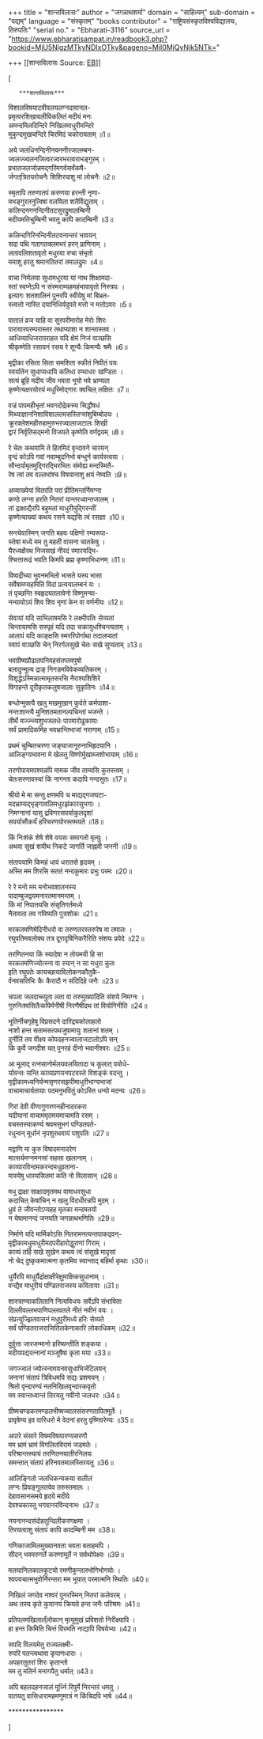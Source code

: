 +++
title = "शान्तविलासः"
author = "जगन्नाथशर्मा"
domain = "साहित्यम्"
sub-domain = "पद्यम्"
language = "संस्कृतम्"
"books contributor" = "राष्ट्रियसंस्कृतविश्वविद्यालयः, तिरुपतिः"
"serial no." = "Ebharati-3116"
source_url = "https://www.ebharatisampat.in/readbook3.php?bookid=MjU5NjgzMTkyNDIxOTky&pageno=MjI0MjQyNjk5NTk="

+++
[[शान्तविलासः	Source: [EB](https://www.ebharatisampat.in/readbook3.php?bookid=MjU5NjgzMTkyNDIxOTky&pageno=MjI0MjQyNjk5NTk=)]]

\[



       ***शान्तविलासः***



विशालविषयाटवीवलयलग्नदावानल-  
प्रमृत्वरशिखावलीविकलितं मदीयं मनः  
अमन्दमिलदिन्दिरे निखिलमाधुरीमन्दिरे  
मुकुन्दमुखचन्दिरे चिरमिदं चकोरायताम्‌ ॥1॥

अये जलधिनन्दिनीनयननीरजालम्बन-  
ज्वलज्ज्वलनजित्वरज्वरभरत्वराभङ्गुरम्‌ ।  
प्रभातजलजोन्नमद्गरिमगर्वसर्वंकषै-  
र्जगत्‌त्रितयरोचनैः शिशिरयाशु मां लोचनैः ॥2॥

स्मृतापि तरुणातपं करुणया हरन्ती नृणा-  
मभङ्गुरतनुत्विषां वलयिता शतैर्विद्युताम्‌ ।  
कलिन्दनगनन्दिनीतटसुरद्रुमालम्बिनी  
मदीयमतिचुम्बिनी भवतु कापि कादम्बिनी ॥3॥

कलिन्दगिरिनन्दिनीतटवनान्तरं भावयन्‌  
सदा पथि गतागतक्लमभरं हरन्‌ प्राणिनाम्‌ ।  
लतावलिशतावृतो मधुरया रुचा संभृतो  
ममाशु हरतु श्रमानतितरां तमालद्रुमः ॥4॥

वाचा निर्मलया सुधामधुरया यां नाथ शिक्षामदा-  
स्तां स्वप्नेऽपि न संस्मराम्यहमहंभावावृतो निस्त्रपः ।  
इत्यागः शतशालिनं पुनरपि स्वीयेषु मां बिभ्रत-  
स्त्वत्तो नास्ति दयानिधिर्यदुपते मत्तो न मत्तोऽपरः ॥5॥

पातालं व्रज याहि वा सुरपरीमारोह मेरोः शिरः  
पारावारपरम्परास्तर तथाप्याशा न शान्तास्तव ।  
आधिव्याधिजरापराहत यदि क्षेमं निजं वाञ्छसि  
श्रीकृष्णेति रसायनं रसय रे शून्यैः किमन्यैः श्रमैः ॥6॥

मृद्वीका रसिता सिता समशिता स्फीतं निपीतं पयः  
स्वर्यातेन सुधाप्यधायि कतिधा रम्भाधरः खण्डितः ।  
सत्यं ब्रूहि मदीय जीव भवता भूयो भवे भ्राम्यता  
कृष्णेत्यक्षरयोरयं मधुरिमोद्‌गारः क्वचिल्‌ लक्षितः ॥7॥

वज्रं पापमहीभृतां भवगदोद्रेकस्य सिद्धौषधं  
मिथ्याज्ञाननिशाविशालतमसस्तिग्मांशुबिम्बोदयः ।  
क्रूरक्लेशमहीरुहामुरुभरज्वालाजटालः शिखी  
द्वारं निर्वृतिसद्‌मनो विजयते कृष्णेति वर्णद्वयम्‌ ॥8॥

रे चेतः कथयामि ते हितमिदं वृन्दावने चारयन्‌  
वृन्दं कोऽपि गवां नवाम्बुदनिभो बन्धुर्न कार्यस्त्वया ।  
सौन्दर्यामृतमुद्गिरद्भिरभितः संमोह्य मन्दस्मितै-  
रेष त्वां तव वल्लभांश्च विषयानाशु क्षयं नेष्यति ॥9॥

अव्याख्येयां वितरति परां प्रीतिमन्तर्निमग्ना  
कण्ठे लग्ना हरति नितरां यान्तरध्वान्तजालम्‌ ।  
तां द्राक्षाद्यैरपि बहुमतां माधुरीमुद्गिरन्तीं  
कृष्णेत्याख्यां कथय रसने यद्यसि त्वं रसज्ञा ॥10॥

सन्त्येवास्मिन्‌ जगति बहवः पक्षिणो रम्यरूपा-  
स्तेषां मध्ये मम तु महती वासना चातकेषु ।  
यैरध्यक्षैरथ निजसखं नीरदं स्मारयद्भि-  
श्चित्तारूढं भवति किमपि ब्रह्म कृष्णाभिधानम्‌ ॥11॥

विष्वद्रीच्या भुवनमभितो भासते यस्य भासा  
सर्वेषामप्यहमिति विदां प्रत्ययालम्बनं यः ।  
तं पृच्छन्ति स्वहृदयतलावेनो विष्णुमन्या-  
नन्यायोऽयं शिव शिव नृणां केन वा वर्णनीयः ॥12॥

सेवायां यदि साभिलाषमसि रे लक्ष्मीपतिः सेव्यतां  
चिन्तायामसि सस्पृहं यदि तदा चक्रायुधश्चिन्त्यताम्‌ ।  
आलापं यदि काङ्क्षसि स्मररिपोर्गाथा तदालप्यतां  
स्वापं वाञ्छसि चेन्‌ निरर्गलसुखे चेतः सखे सुप्यताम्‌ ॥13॥

भवग्रीष्मप्रौढातपनिवहसंतप्तवपुषो  
बलादुन्मूल्य द्राङ्‌ निगडमविवेकव्यतिकरम्‌ ।  
विशृद्धेऽस्मिन्नात्मामृतसरसि नैराश्यशिशिरे  
विगाहन्ते दूरीकृतकलुषजालाः सुकृतिनः ॥14॥

बन्धोन्मुक्त्यै खलु मखमुखान्‌ कुर्वते कर्मपाशा-  
नन्तःशान्त्यै मुनिशतमतानल्पचिन्तां भजन्ते ।  
तीर्थे मज्ज्न्त्यशुभजलधेः पारमारोढुकामाः  
सर्वं प्रामादिकमिह भवभ्रान्तिभाजां नराणाम्‌ ॥15॥

प्रथमं चुम्बितचरणा जङ्घाजानूरुनाभिहृदयानि ।  
आलिङ्ग्यभावना मे खेलतु विष्णोर्मुखाब्जशोभायाम्‌ ॥16॥

तरणोपायमपश्यन्नपि मामक जीव ताम्यसि कुतस्त्वम्‌ ।  
चेतःसरणावस्यां किं नागन्ता कदापि नन्दसुतः ॥17॥

श्रीयो मे मा सन्तु क्षणमपि च माद्यद्गजघटा-  
मदभ्राम्यद्भृङ्गावलिमधुरझंकारसुभगाः ।  
निमग्नानां यासु द्रविणरसपर्याकुलदृशां  
सपर्यासौकर्यं हरिचरणयोरस्तमयते ॥18॥

किं निःशंकं शेषे शेषे वयसः समागतो मृत्युः ।  
अथवा सुखं शयीथ निकटे जागर्ति जाह्नवी जननी ॥19॥

संतापयामि किमहं धावं धरातसे हृदयम्‌ ।  
अस्ति मम शिरसि सततं नन्दकुमारः प्रभुः परमः ॥20॥

रे रे मनो मम मनोभवशातनस्य  
पादाम्बुजद्वयमनारतमानमन्तम्‌ ।  
किं मां निपातयसि संसृतिगर्तमध्ये  
नैतावता तव गमिष्यति पुत्रशोकः ॥21॥

मरकतमणिमेदिनीधरो वा तरुणतरस्तरुरेष वा तमालः ।  
रघुपतिमवलोक्य तत्र दूरादृषिनिकरैरिति संशयः प्रपेदे ॥22॥

तरणितनया किं स्यादेषा न तोयमयी हि सा  
मरकतमणिज्योत्स्ना वा स्यान्‌ न सा मधुरा कुतः  
इति रघुपतेः कायच्छायाविलोकनकौतुकै-  
र्वनवसतिभिः कैः कैरादौ न संदिदिहे जनैः ॥23॥

चपला जलदाच्च्युता लता वा तरुमुख्यादिति संशये निमग्नः ।  
गुरुनिःश्वसितैःकपिर्मनीषी निरणैषीदथ तां वियोगिनीति ॥24॥

भूतिर्नीचगृहेषु विप्रसदने दारिद्र्यकोलाहलो  
नाशो हन्त सतामसत्पथजुषामायुः शतानां शतम्‌ ।  
दुर्नीतिं तव वीक्ष्य कोपदहनज्वालाजटालोऽपि सन्‌  
किं कुर्वे जगदीश यत्‌ पुनरहं दीनो भवानीश्वरः ॥25॥

आ मूलाद्‌ रत्नसानोर्मलयवलयितादा च कूलात्‌ पयोधे-  
र्यावन्तः सन्ति काव्यप्रणयनपटवस्ते विशङ्कं वदन्तु ।  
मृद्वीकामध्यनिर्यन्मसृणरसझरीमाधुरीभाग्यभाजां  
वाचामाचार्यतायाः पदमनुभवितुं कोऽस्ति धन्यो मदन्यः ॥26॥

गिरां देवी वीणागुणरणनहीनादरकरा  
यदीयानां वाचाममृतमयमाचामति रसम्‌ ।  
वचस्तस्याकर्ण्य श्रवमसुभगं पण्डितपते-  
रधुन्वन्‌ मूर्धानं नृपशुरथवायं पशुपतिः ॥27॥

मद्वाणि मा कुरु विषादमनादरेण  
मात्सर्यमग्नमनसां सहसा खलानाम्‌ ।  
काव्यारविन्दमकरन्दमधुव्रताना-  
मास्येषु धास्यसितमां कति नो विलासान्‌ ॥28॥

मधु द्राक्षा साक्षादमृतमथ वामाधरसुधा  
कदाचित्‌ केषांचिन्‌ न खलु विदधीरन्नपि मुदम्‌ ।  
ध्रुवं ते जीवन्तोऽप्यहह मृतका मन्दमतयो  
न येषामानन्दं जनयति जगन्नाथभणितिः ॥29॥

निर्माणे यदि मार्मिकोऽसि नितरामनत्यन्तपाकद्रवन्‌-  
मृद्वीकामधुमाधुरीमदपरीहारोद्धुराणां गिराम्‌ ।  
काव्यं तर्हि सखे सुखेन कथय त्वं संसुखे मादृसां  
नो चेद्‌ दुष्कृकमात्मना कृतमिव स्वान्ताद्‌ बहिर्मा कृथाः ॥30॥

धुर्यैरपि माधुर्यैर्द्राक्षाक्षीरेक्षुमाक्षिकसुधानाम्‌ ।  
वन्द्यैव माधुरीयं पण्डितराजस्य कवितायाः ॥31॥

शास्त्राण्याकलितानि नित्यविधयः सर्वेऽपि संभाविता  
दिल्लीवल्लभपाणिपल्लवतले नीतं नवीनं वयः ।  
संप्रत्युज्झितवासनं मधुपुरीमध्ये हरिः सेव्यते  
सर्वं पण्डितराजराजितिलकेनाकारि लोकाधिकम्‌ ॥32॥

दुर्वुत्ता जारजन्मानो हरिष्यन्तीति शङ्कया ।  
मदीयपद्यरत्नानां मञ्जूषैषा कृता मया ॥33॥

जगज्जालं ज्योत्स्नामयनवसुधाभिर्जटिलयन्‌  
जनानां संतापं त्रिविधमपि सद्यः प्रशमयन्‌ ।  
श्रितो वृन्दारण्यं नतनिखिलवृन्दारकवृतो  
मम स्वान्तध्वान्तं तिरयतु नवीनो जलधरः ॥34॥

ग्रीष्मचण्डकरमण्डलभीष्मज्वालसंसरणतापितमूर्तेः ।  
प्रावृषेण्य इव वारिधरो मे वेदनां हरतु वृष्णिवरेण्यः ॥35॥

अपारे संसारे विषमविषयारण्यसरणौ  
मम भ्रामं भ्रामं विगलितविरामं जडमतेः ।  
परिश्रान्तस्यायं तरणितनयातीरनिलयः  
समन्तात्‌ संतापं हरिनवतमालस्तिरयतु ॥36॥

आलिङ्गितो जलधिकन्यकया सलीलं  
लग्नः प्रियङ्गुलतयेव तरुस्तमालः ।  
देहावसानसमये हृदये मदीये  
देवश्चकास्तु भगवानरविन्दनाभः ॥37॥

नयनानन्दसंदोहतुन्दिलीकरणक्षमा ।  
तिरयत्वाशु संतापं कापि कादम्बिनी मम ॥38॥

गणिकाजामिलमुख्यानवता भवता बताहमपि ।  
सीदन्‌ भवमरुगर्ते करुणामूर्ते न सर्वथोपेक्ष्यः ॥39॥

मलयानिलकालकूटयो रमणीकुन्तलभोगिभोगयोः ।  
श्वपयचात्मभुवोर्निरन्तरा मम भूयात्‌ परमात्मनि स्थितिः ॥40॥

निखिलं जगदेव नश्वरं पुनरस्मिन्‌ नितरां कलेवरम्‌ ।  
अथ तस्य कृते कुयानयं क्रियते हन्त जनैः परिश्रमः ॥41॥

प्रतिपलमखिलाल्ँलोकान्‌ मृत्युमुखं प्रविशतो निरीक्ष्यापि ।  
हा हन्त किमिति चित्तं विरमति नाद्यापि विषयेभ्यः ॥42॥

सपदि विलयमेतु राज्यलक्ष्मी-  
रुपरि पतन्त्वथावा कृपाणधाराः ।  
अपहरतुतरां शिरः कृतान्तो  
मम तु मतिर्न मनागपैतु धर्मात्‌ ॥43॥

अपि बहलदहनजालं मूर्ध्नि रिपुर्मे निरन्तरं धमतु ।  
पातयतु वासिधारामहमणुमात्रं न किंचिदपि भाषे ॥44॥





 \*\*\*\*\*\*\*\*\*\*\*\*\*\*\*\*


\]
